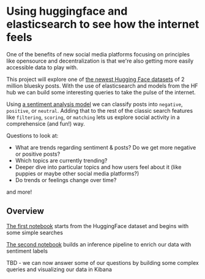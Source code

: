 # Using huggingface and elasticsearch to see how the internet feels

One of the benefits of new social media platforms focusing on principles like opensource and decentralization is that we're also getting more easily accessible data to play with.

This project will explore one of [the newest Hugging Face datasets](https://huggingface.co/datasets/alpindale/two-million-bluesky-posts) of 2 million bluesky posts. With the use of elasticsearch and models from the HF hub we can build some interesting queries to take the pulse of the internet.

Using [a sentiment analysis model](https://huggingface.co/cardiffnlp/twitter-roberta-base-sentiment) we can classify posts into `negative`, `positive`, or `neutral`.
Adding that to the rest of the classic search features like `filtering`, `scoring`, or `matching` lets us explore social activity in a comprehensice (and fun!) way.

Questions to look at:
* What are trends regarding sentiment & posts? Do we get more negative or positive posts? 
* Which topics are currently trending? 
* Deeper dive into particular topics and how users feel about it (like puppies or maybe other social media platforms?)
* Do trends or feelings change over time?

and more!

## Overview

[The first notebook](/huggingface_dataset_search.ipynb) starts from the HuggingFace dataset and begins with some simple searches

[The second notebook](/elasticsearch_with_huggingface.ipynb) builds an inference pipeline to enrich our data with sentiment labels

TBD - we can now answer some of our questions by building some complex queries and visualizing our data in Kibana 
